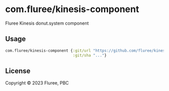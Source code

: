 # com.fluree/kinesis-component

Fluree Kinesis donut.system component

## Usage

```clojure
com.fluree/kinesis-component {:git/url "https://github.com/fluree/kinesis-component.git"
                              :git/sha "..."}
```

## License

Copyright © 2023 Fluree, PBC
